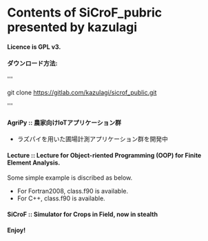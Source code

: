 # Contents of SiCroF_pubric presented by kazulagi

#### Licence is GPL v3.

#### ダウンロード方法:

'''

git clone https://gitlab.com/kazulagi/sicrof_public.git

'''

#### AgriPy :: 農家向けIoTアプリケーション群
- ラズパイを用いた圃場計測アプリケーション群を開発中  

#### Lecture :: Lecture for Object-riented Programming (OOP) for Finite Element Analysis.

Some simple example is discribed as below.

- For Fortran2008, class.f90 is available.
- For C++, class.f90 is available.


#### SiCroF :: Simulator for Crops in Field, now in stealth


#### Enjoy!